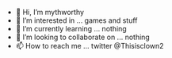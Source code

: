 - 👋 Hi, I’m mythworthy
- 👀 I’m interested in ... games and stuff
- 🌱 I’m currently learning ... nothing
- 💞️ I’m looking to collaborate on ... nothing 
- 📫 How to reach me ... twitter @Thisisclown2

<!---
mythworthee/mythworthee is a ✨ special ✨ repository because its `README.md` (this file) appears on your GitHub profile.
You can click the Preview link to take a look at your changes.
--->

